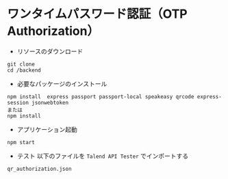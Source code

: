 # ワンタイムパスワード認証（OTP Authorization）

- リソースのダウンロード
```
git clone 
cd /backend
```

- 必要なパッケージのインストール
```
npm install  express passport passport-local speakeasy qrcode express-session jsonwebtoken
または
npm install
```

- アプリケーション起動
```
npm start
```

- テスト
以下のファイルを `Talend API Tester` でインポートする

`qr_authorization.json`

